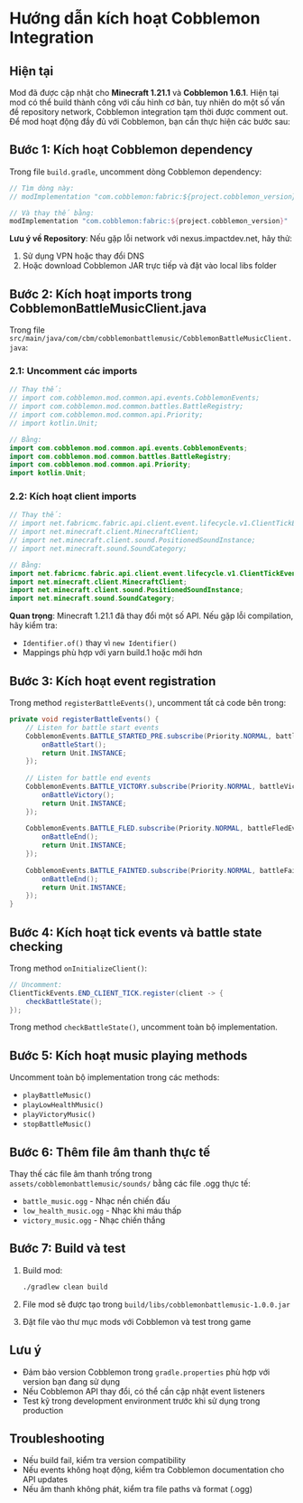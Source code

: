 # Hướng dẫn kích hoạt Cobblemon Integration

## Hiện tại


Mod đã được cập nhật cho **Minecraft 1.21.1** và **Cobblemon 1.6.1**. Hiện tại mod có thể build thành công với cấu hình cơ bản, tuy nhiên do một số vấn đề repository network, Cobblemon integration tạm thời được comment out. Để mod hoạt động đầy đủ với Cobblemon, bạn cần thực hiện các bước sau:


## Bước 1: Kích hoạt Cobblemon dependency

Trong file `build.gradle`, uncomment dòng Cobblemon dependency:

```gradle
// Tìm dòng này:
// modImplementation "com.cobblemon:fabric:${project.cobblemon_version}"

// Và thay thế bằng:
modImplementation "com.cobblemon:fabric:${project.cobblemon_version}"
```


**Lưu ý về Repository**: Nếu gặp lỗi network với nexus.impactdev.net, hãy thử:
1. Sử dụng VPN hoặc thay đổi DNS
2. Hoặc download Cobblemon JAR trực tiếp và đặt vào local libs folder


## Bước 2: Kích hoạt imports trong CobblemonBattleMusicClient.java

Trong file `src/main/java/com/cbm/cobblemonbattlemusic/CobblemonBattleMusicClient.java`:

### 2.1: Uncomment các imports
```java
// Thay thế:
// import com.cobblemon.mod.common.api.events.CobblemonEvents;
// import com.cobblemon.mod.common.battles.BattleRegistry;
// import com.cobblemon.mod.common.api.Priority;
// import kotlin.Unit;

// Bằng:
import com.cobblemon.mod.common.api.events.CobblemonEvents;
import com.cobblemon.mod.common.battles.BattleRegistry;
import com.cobblemon.mod.common.api.Priority;
import kotlin.Unit;
```

### 2.2: Kích hoạt client imports
```java
// Thay thế:
// import net.fabricmc.fabric.api.client.event.lifecycle.v1.ClientTickEvents;
// import net.minecraft.client.MinecraftClient;
// import net.minecraft.client.sound.PositionedSoundInstance;
// import net.minecraft.sound.SoundCategory;

// Bằng:
import net.fabricmc.fabric.api.client.event.lifecycle.v1.ClientTickEvents;
import net.minecraft.client.MinecraftClient;
import net.minecraft.client.sound.PositionedSoundInstance;
import net.minecraft.sound.SoundCategory;
```

**Quan trọng**: Minecraft 1.21.1 đã thay đổi một số API. Nếu gặp lỗi compilation, hãy kiểm tra:
- `Identifier.of()` thay vì `new Identifier()`
- Mappings phù hợp với yarn build.1 hoặc mới hơn

## Bước 3: Kích hoạt event registration

Trong method `registerBattleEvents()`, uncomment tất cả code bên trong:

```java
private void registerBattleEvents() {
    // Listen for battle start events
    CobblemonEvents.BATTLE_STARTED_PRE.subscribe(Priority.NORMAL, battleStartEvent -> {
        onBattleStart();
        return Unit.INSTANCE;
    });
    
    // Listen for battle end events  
    CobblemonEvents.BATTLE_VICTORY.subscribe(Priority.NORMAL, battleVictoryEvent -> {
        onBattleVictory();
        return Unit.INSTANCE;
    });
    
    CobblemonEvents.BATTLE_FLED.subscribe(Priority.NORMAL, battleFledEvent -> {
        onBattleEnd();
        return Unit.INSTANCE;
    });
    
    CobblemonEvents.BATTLE_FAINTED.subscribe(Priority.NORMAL, battleFaintedEvent -> {
        onBattleEnd();
        return Unit.INSTANCE;
    });
}
```

## Bước 4: Kích hoạt tick events và battle state checking

Trong method `onInitializeClient()`:
```java
// Uncomment:
ClientTickEvents.END_CLIENT_TICK.register(client -> {
    checkBattleState();
});
```

Trong method `checkBattleState()`, uncomment toàn bộ implementation.

## Bước 5: Kích hoạt music playing methods

Uncomment toàn bộ implementation trong các methods:
- `playBattleMusic()`
- `playLowHealthMusic()`  
- `playVictoryMusic()`
- `stopBattleMusic()`

## Bước 6: Thêm file âm thanh thực tế

Thay thế các file âm thanh trống trong `assets/cobblemonbattlemusic/sounds/` bằng các file .ogg thực tế:
- `battle_music.ogg` - Nhạc nền chiến đấu
- `low_health_music.ogg` - Nhạc khi máu thấp
- `victory_music.ogg` - Nhạc chiến thắng

## Bước 7: Build và test

1. Build mod:
   ```bash
   ./gradlew clean build
   ```

2. File mod sẽ được tạo trong `build/libs/cobblemonbattlemusic-1.0.0.jar`

3. Đặt file vào thư mục mods với Cobblemon và test trong game

## Lưu ý

- Đảm bảo version Cobblemon trong `gradle.properties` phù hợp với version bạn đang sử dụng
- Nếu Cobblemon API thay đổi, có thể cần cập nhật event listeners
- Test kỹ trong development environment trước khi sử dụng trong production

## Troubleshooting

- Nếu build fail, kiểm tra version compatibility
- Nếu events không hoạt động, kiểm tra Cobblemon documentation cho API updates
- Nếu âm thanh không phát, kiểm tra file paths và format (.ogg)